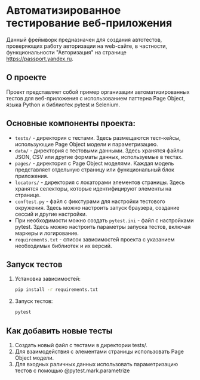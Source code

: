 # Автоматизированное тестирование веб-приложения
Данный фреймворк предназначен для создания автотестов, проверяющих работу авторизации на web-сайте, в частности, функциональности "Авторизация" на странице https://passport.yandex.ru.
## О проекте
Проект представляет собой пример организации автоматизированных тестов для веб-приложения с использованием паттерна Page Object, языка Python и библиотек pytest и Selenium.

## Основные компоненты проекта:

- `tests/` - директория с тестами. Здесь размещаются тест-кейсы, использующие Page Object модели и параметризацию.
- `data/` - директория с тестовыми данными. Здесь хранятся файлы JSON, CSV или другие форматы данных, используемые в тестах.
- `pages/` - директория с Page Object моделями. Каждая модель представляет отдельную страницу или функциональный блок приложения.
- `locators/` - директория с локаторами элементов страницы. Здесь хранятся селекторы, которые идентифицируют элементы на странице.
- `conftest.py` - файл с фикстурами для настройки тестового окружения. Здесь можно настроить запуск браузера, создание сессий и другие настройки.
- При необходимости можно создать `pytest.ini` - файл с настройками pytest. Здесь можно настроить параметры запуска тестов, включая маркеры и логирование.
- `requirements.txt` - список зависимостей проекта с указанием необходимых библиотек и их версий.

## Запуск тестов

1. Установка зависимостей:
   ```bash
   pip install -r requirements.txt
2. Запуск тестов:
   ```bash
   pytest

## Как добавить новые тесты
1. Создать новый файл с тестами в директории tests/.
2. Для взаимодействия с элементами страницы использовать Page Object модели.
3. Для входных раличных данных использовать параметризацию тестов с помощью @pytest.mark.parametrize
